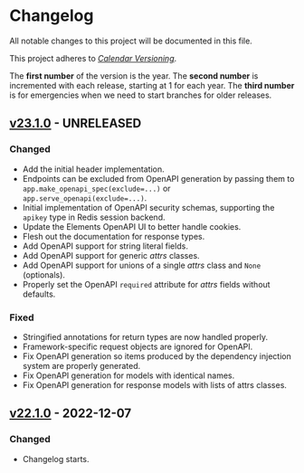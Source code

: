 # Changelog

All notable changes to this project will be documented in this file.

This project adheres to [_Calendar Versioning_](https://calver.org/).

The **first number** of the version is the year.
The **second number** is incremented with each release, starting at 1 for each year.
The **third number** is for emergencies when we need to start branches for older releases.

<!-- changelog follows -->

## [v23.1.0](https://github.com/tinche/uapi/compare/v22.1.0...HEAD) - UNRELEASED

### Changed

- Add the initial header implementation.
- Endpoints can be excluded from OpenAPI generation by passing them to `app.make_openapi_spec(exclude=...)` or `app.serve_openapi(exclude=...)`.
- Initial implementation of OpenAPI security schemas, supporting the `apikey` type in Redis session backend.
- Update the Elements OpenAPI UI to better handle cookies.
- Flesh out the documentation for response types.
- Add OpenAPI support for string literal fields.
- Add OpenAPI support for generic _attrs_ classes.
- Add OpenAPI support for unions of a single _attrs_ class and `None` (optionals).
- Properly set the OpenAPI `required` attribute for _attrs_ fields without defaults.

### Fixed

- Stringified annotations for return types are now handled properly.
- Framework-specific request objects are ignored for OpenAPI.
- Fix OpenAPI generation so items produced by the dependency injection system are properly generated.
- Fix OpenAPI generation for models with identical names.
- Fix OpenAPI generation for response models with lists of attrs classes.

## [v22.1.0](https://github.com/tinche/uapi/compare/63cd8336f229f3a007f8fce7e9791b22abaf75d9...v22.1.0) - 2022-12-07

### Changed

- Changelog starts.
